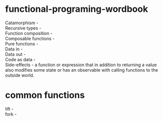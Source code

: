 # functional-programing-wordbook

Catamorphism - </br>
Recursive types - </br>
Function composition - </br>
Composable functions - </br>
Pure functions - </br>
Data in - </br>
Data out - </br>
Code as data - </br>
Side-effects - a function or expression that in addition to returning a value also modifies some state or has an observable with calling functions to the outside world. </br>

# common functions

lift - </br>
fork - </br>
